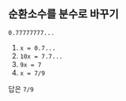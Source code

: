 ## 순환소수를 분수로 바꾸기

```
0.77777777...
```

1. `x = 0.7...`
2. `10x = 7.7...`
3. `9x = 7`
4. `x = 7/9`

답은 `7/9`
